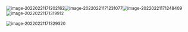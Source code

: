 <img src="https://gitee.com/LovelyHzz/imgSave/raw/master/note/202202211712216.png" alt="image-20220221171202162" style="zoom:80%;" /><img src="https://gitee.com/LovelyHzz/imgSave/raw/master/note/202202211712141.png" alt="image-20220221171231077" style="zoom:80%;" /><img src="https://gitee.com/LovelyHzz/imgSave/raw/master/note/202202211712496.png" alt="image-20220221171248409" style="zoom:80%;" /><img src="https://gitee.com/LovelyHzz/imgSave/raw/master/note/202202211713984.png" alt="image-20220221171319912" style="zoom:80%;" />

<img src="https://gitee.com/LovelyHzz/imgSave/raw/master/note/202202211713391.png" alt="image-20220221171329320" style="zoom:80%;" />
